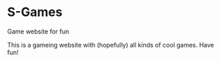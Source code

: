 # S-Games
Game website for fun

This is a gameing website with (hopefully) all kinds of cool games. Have fun!
